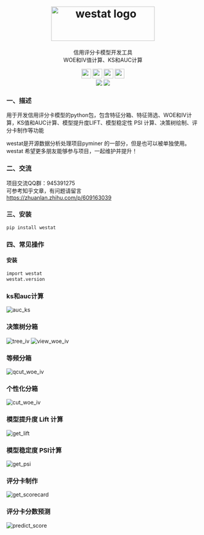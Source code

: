 

<h1 align="center" style="text-align:center;">
  <img src="./static/logo.png" width = "270" height = "90" alt="westat logo" align=center />
</h1>

<p align="center"> 信用评分卡模型开发工具  <br />WOE和IV值计算、KS和AUC计算</p>

<p align="center" >
<a href="http://www.pyminer.com" ><img src="./static/pyminer.png" width = "25" height = "25"></a>
<a href="https://gitee.com/westat/westat"><img  src="./static/gitee.png" width = "25" height = "25"></a>
<a href="https://github.com/stat-fit/westat"><img  src="./static/github.png" width = "25" height = "25"></a>
<a href="https://pypi.org/project/westat/" ><img src="./static/pypi.png" width = "25" height = "25"></a>
<br>
<a ><img src="https://img.shields.io/static/v1?label=QQ Group&message=945391275&color=<COLOR>"></a>
<a ><img src="https://img.shields.io/static/v1?label=Mail&message=westat@foxmail.com&color=<COLOR>"></a>
</p>


<h3> 一、描述 </h3>

用于开发信用评分卡模型的python包，包含特征分箱、特征筛选、WOE和IV计算，KS值和AUC计算、模型提升度LIFT、模型稳定性 PSI 计算、决策树绘制、评分卡制作等功能

westat是开源数据分析处理项目pyminer 的一部分，但是也可以被单独使用。
westat 希望更多朋友能够参与项目，一起维护并提升！


<h3>二、交流</h3>
项目交流QQ群：945391275
<br>
可参考知乎文章，有问题请留言
<br>
<a href="https://zhuanlan.zhihu.com/p/609163039" >https://zhuanlan.zhihu.com/p/609163039 </a>


<h3> 三、安装 </h3>

```bash
pip install westat
```

<h3> 四、常见操作 </h3>
<h4>安装</h4>

```bash
import westat
westat.version
```

<h3> ks和auc计算 </h3>
<p></p>

<img src="./static/auc_ks.png"  alt="auc_ks" align=center />

<p></p>

<h3> 决策树分箱 </h3>
<p></p>
<img src="./static/tree_iv.png"  alt="tree_iv" align=center />
<img src="static/view_woe_iv.png"  alt="view_woe_iv" align=center />

<p></p>

<h3> 等频分箱 </h3>

<p></p>

<img src="./static/qcut_woe_iv.png"  alt="qcut_woe_iv" align=center />

<p></p>
<h3> 个性化分箱 </h3>

<p></p>

<img src="./static/cut_woe_iv.png"  alt="cut_woe_iv" align=center />

<p></p>
<h3> 模型提升度 Lift 计算 </h3>

<p></p>

<img src="./static/get_lift.png"  alt="get_lift" align=center />

<p></p>
<h3> 模型稳定度 PSI计算 </h3>
<p></p>

<img src="./static/get_psi.png"  alt="get_psi" align=center />

<p></p>

<h3> 评分卡制作 </h3>
<p></p>

<img src="./static/get_scorecard.png"  alt="get_scorecard" align=center />

<p></p>

<h3> 评分卡分数预测 </h3>
<p></p>

<img src="./static/predict_score.png"  alt="predict_score" align=center />

<p></p>